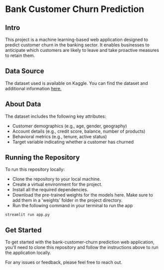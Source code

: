 # Bank Customer Churn Prediction

## Intro
This project is a machine learning-based web application designed to predict customer churn in the banking sector. It enables businesses to anticipate which customers are likely to leave and take proactive measures to retain them.

## Data Source
The dataset used is available on Kaggle. You can find the dataset and additional information [here.](https://www.kaggle.com/datasets/mervetorkan/churndataset)

## About Data
The dataset includes the following key attributes: 
+ Customer demographics (e.g., age, gender, geography)
+ Account details (e.g., credit score, balance, number of products)
+ Behavioral metrics (e.g., tenure, active status)
+ Target variable indicating whether a customer has churned

## Running the Repository
To run this repository locally:
+ Clone the repository to your local machine.
+ Create a virtual environment for the project.
+ Install all the required dependencies.
+ Download the pre-trained weights for the models here. Make sure to add them in a 'weights' folder in the project directory.
+ Run the following command in your terminal to run the app
```
streamlit run app.py
```

## Get Started
To get started with the bank-customer-churn prediction web application, you'll need to clone this repository and follow the instructions above to run the application locally.

For any issues or feedback, please feel free to reach out.
